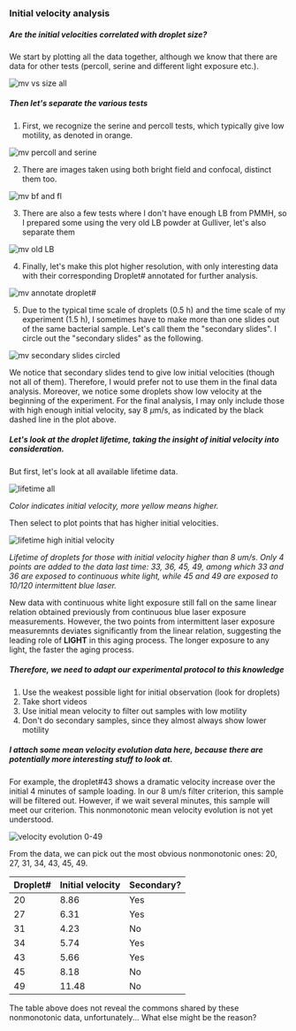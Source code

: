### Initial velocity analysis

##### Are the initial velocities correlated with droplet size?

We start by plotting all the data together, although we know that there are data for other tests (percoll, serine and different light exposure etc.).

![mv vs size all](../images/2022/02/mv-vs-size-all.png)

##### Then let's separate the various tests

1. First, we recognize the serine and percoll tests, which typically give low motility, as denoted in orange.

![mv percoll and serine](../images/2022/02/mv-percoll-and-serine.png)

2. There are images taken using both bright field and confocal, distinct them too.

![mv bf and fl](../images/2022/02/mv-bf-and-fl.png)

3. There are also a few tests where I don't have enough LB from PMMH, so I prepared some using the very old LB powder at Gulliver, let's also separate them

![mv old LB](../images/2022/02/mv-old-lb.png)

4. Finally, let's make this plot higher resolution, with only interesting data with their corresponding Droplet# annotated for further analysis.

![mv annotate droplet#](../images/2022/02/mv-annotate-droplet.png)

5. Due to the typical time scale of droplets (0.5 h) and the time scale of my experiment (1.5 h), I sometimes have to make more than one slides out of the same bacterial sample. Let's call them the "secondary slides". I circle out the "secondary slides" as the following.

![mv secondary slides circled](../images/2022/02/mv-secondary-slides-circled.png)

We notice that secondary slides tend to give low initial velocities (though not all of them). Therefore, I would prefer not to use them in the final data analysis. Moreover, we notice some droplets show low velocity at the beginning of the experiment. For the final analysis, I may only include those with high enough initial velocity, say 8 $\mu$m/s, as indicated by the black dashed line in the plot above.

##### Let's look at the droplet lifetime, taking the insight of initial velocity into consideration.

But first, let's look at all available lifetime data.

![lifetime all](../images/2022/02/lifetime-all.png)

_Color indicates initial velocity, more yellow means higher._

Then select to plot points that has higher initial velocities.

![lifetime high initial velocity](../images/2022/02/lifetime-high-initial-velocity.png)

_Lifetime of droplets for those with initial velocity higher than 8 um/s. Only 4 points are added to the data last time: 33, 36, 45, 49, among which 33 and 36 are exposed to continuous white light, while 45 and 49 are exposed to 10/120 intermittent blue laser._

New data with continuous white light exposure still fall on the same linear relation obtained previously from continuous blue laser exposure measurements. However, the two points from intermittent laser exposure measuremnts deviates significantly from the linear relation, suggesting the leading role of **LIGHT** in this aging process. The longer exposure to any light, the faster the aging process.

##### Therefore, we need to adapt our experimental protocol to this knowledge

1. Use the weakest possible light for initial observation (look for droplets)
2. Take short videos
3. Use initial mean velocity to filter out samples with low motility
4. Don't do secondary samples, since they almost always show lower motility

##### I attach some mean velocity evolution data here, because there are potentially more interesting stuff to look at.

For example, the droplet#43 shows a dramatic velocity increase over the initial 4 minutes of sample loading. In our 8 um/s filter criterion, this sample will be filtered out. However, if we wait several minutes, this sample will meet our criterion. This nonmonotonic mean velocity evolution is not yet understood.

![velocity evolution 0-49](../images/2022/02/velocity-evolution-0-49.png)

From the data, we can pick out the most obvious nonmonotonic ones: 20, 27, 31, 34, 43, 45, 49.

| Droplet#     | Initial velocity     | Secondary? |
| :------------- | :------------- | :------------- |
| 20       | 8.86      | Yes |
| 27  |  6.31 | Yes  |
| 31  | 4.23 |  No |
| 34  | 5.74  |  Yes |
| 43  | 5.66  |  Yes |
| 45  | 8.18  |  No |
| 49  | 11.48  | No  |

The table above does not reveal the commons shared by these nonmonotonic data, unfortunately... What else might be the reason?
